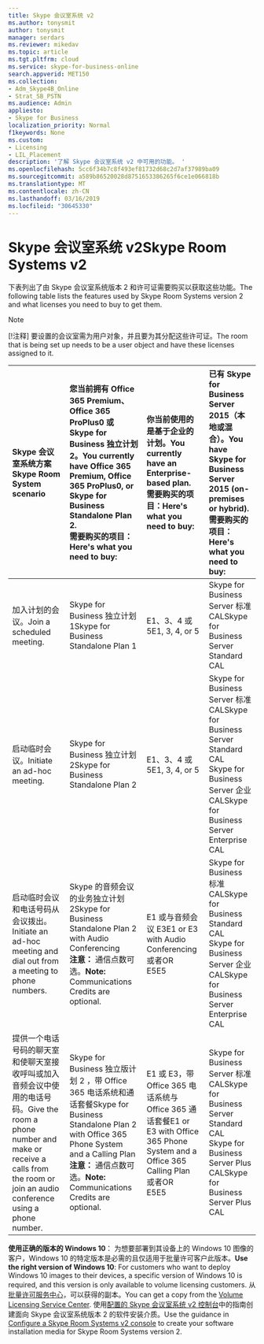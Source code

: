 ```yaml
---
title: Skype 会议室系统 v2
ms.author: tonysmit
author: tonysmit
manager: serdars
ms.reviewer: mikedav
ms.topic: article
ms.tgt.pltfrm: cloud
ms.service: skype-for-business-online
search.appverid: MET150
ms.collection:
- Adm_Skype4B_Online
- Strat_SB_PSTN
ms.audience: Admin
appliesto:
- Skype for Business
localization_priority: Normal
f1keywords: None
ms.custom:
- Licensing
- LIL_Placement
description: '了解 Skype 会议室系统 v2 中可用的功能。 '
ms.openlocfilehash: 5cc6f34b7c8f493ef81732d68c2d7af37989ba09
ms.sourcegitcommit: a589b86520028d8751653386265f6ce1e066818b
ms.translationtype: MT
ms.contentlocale: zh-CN
ms.lasthandoff: 03/16/2019
ms.locfileid: "30645330"
---
```

# <a name="skype-room-systems-v2"></a><span data-ttu-id="1ebc3-103">Skype 会议室系统 v2</span><span class="sxs-lookup"><span data-stu-id="1ebc3-103">Skype Room Systems v2</span></span>
<span data-ttu-id="1ebc3-104"><a name="bkmk_srs"> </a></span><span class="sxs-lookup"><span data-stu-id="1ebc3-104"><a name="bkmk_srs"> </a></span></span>

<span data-ttu-id="1ebc3-105">下表列出了由 Skype 会议室系统版本 2 和许可证需要购买以获取这些功能。</span><span class="sxs-lookup"><span data-stu-id="1ebc3-105">The following table lists the features used by Skype Room Systems version 2 and what licenses you need to buy to get them.</span></span>
  
> [!NOTE]
> <span data-ttu-id="1ebc3-106">[!注释] 要设置的会议室需为用户对象，并且要为其分配这些许可证。</span><span class="sxs-lookup"><span data-stu-id="1ebc3-106">The room that is being set up needs to be a user object and have these licenses assigned to it.</span></span>
  
| <span data-ttu-id="1ebc3-107">Skype 会议室系统方案</span><span class="sxs-lookup"><span data-stu-id="1ebc3-107">Skype Room System scenario</span></span> |<span data-ttu-id="1ebc3-108">您当前拥有 Office 365 Premium、 Office 365 ProPlus0 或 Skype for Business 独立计划 2。</span><span class="sxs-lookup"><span data-stu-id="1ebc3-108">You currently have Office 365 Premium, Office 365 ProPlus0, or Skype for Business Standalone Plan 2.</span></span> <br/> <span data-ttu-id="1ebc3-109">需要购买的项目：</span><span class="sxs-lookup"><span data-stu-id="1ebc3-109">Here's what you need to buy:</span></span> |<span data-ttu-id="1ebc3-110">你当前使用的是基于企业的计划。</span><span class="sxs-lookup"><span data-stu-id="1ebc3-110">You currently have an Enterprise-based plan.</span></span> <br/> <span data-ttu-id="1ebc3-111">需要购买的项目：</span><span class="sxs-lookup"><span data-stu-id="1ebc3-111">Here's what you need to buy:</span></span> |<span data-ttu-id="1ebc3-112">已有 Skype for Business Server 2015（本地或混合）。</span><span class="sxs-lookup"><span data-stu-id="1ebc3-112">You have Skype for Business Server 2015 (on-premises or hybrid).</span></span> <br/> <span data-ttu-id="1ebc3-113">需要购买的项目：</span><span class="sxs-lookup"><span data-stu-id="1ebc3-113">Here's what you need to buy:</span></span> |
|:-----|:-----|:-----|:-----|
|<span data-ttu-id="1ebc3-114">加入计划的会议。</span><span class="sxs-lookup"><span data-stu-id="1ebc3-114">Join a scheduled meeting.</span></span>   |<span data-ttu-id="1ebc3-115">Skype for Business 独立计划 1</span><span class="sxs-lookup"><span data-stu-id="1ebc3-115">Skype for Business Standalone Plan 1</span></span>  |<span data-ttu-id="1ebc3-116">E1、3、4 或 5</span><span class="sxs-lookup"><span data-stu-id="1ebc3-116">E1, 3, 4, or 5</span></span>   |<span data-ttu-id="1ebc3-117">Skype for Business Server 标准 CAL</span><span class="sxs-lookup"><span data-stu-id="1ebc3-117">Skype for Business Server Standard CAL</span></span>  |
|<span data-ttu-id="1ebc3-118">启动临时会议。</span><span class="sxs-lookup"><span data-stu-id="1ebc3-118">Initiate an ad-hoc meeting.</span></span>  |<span data-ttu-id="1ebc3-119">Skype for Business 独立计划 2</span><span class="sxs-lookup"><span data-stu-id="1ebc3-119">Skype for Business Standalone Plan 2</span></span>  |<span data-ttu-id="1ebc3-120">E1、3、4 或 5</span><span class="sxs-lookup"><span data-stu-id="1ebc3-120">E1, 3, 4, or 5</span></span>   |<span data-ttu-id="1ebc3-121">Skype for Business Server 标准 CAL</span><span class="sxs-lookup"><span data-stu-id="1ebc3-121">Skype for Business Server Standard CAL</span></span>  <br/> <span data-ttu-id="1ebc3-122">Skype for Business Server 企业 CAL</span><span class="sxs-lookup"><span data-stu-id="1ebc3-122">Skype for Business Server Enterprise CAL</span></span>   |
|<span data-ttu-id="1ebc3-123">启动临时会议和电话号码从会议拨出。</span><span class="sxs-lookup"><span data-stu-id="1ebc3-123">Initiate an ad-hoc meeting and dial out from a meeting to phone numbers.</span></span>   |<span data-ttu-id="1ebc3-124">Skype 的音频会议的业务独立计划 2</span><span class="sxs-lookup"><span data-stu-id="1ebc3-124">Skype for Business Standalone Plan 2 with Audio Conferencing</span></span>  <br/> <span data-ttu-id="1ebc3-125">**注意：** 通信点数可选。</span><span class="sxs-lookup"><span data-stu-id="1ebc3-125">**Note:** Communications Credits are optional.</span></span>           |<span data-ttu-id="1ebc3-126">E1 或与音频会议 E3</span><span class="sxs-lookup"><span data-stu-id="1ebc3-126">E1 or E3 with Audio Conferencing</span></span>  <br/> <span data-ttu-id="1ebc3-127">或者</span><span class="sxs-lookup"><span data-stu-id="1ebc3-127">OR</span></span>  <br/> <span data-ttu-id="1ebc3-128">E5</span><span class="sxs-lookup"><span data-stu-id="1ebc3-128">E5</span></span>  <br/> |<span data-ttu-id="1ebc3-129">Skype for Business 标准 CAL</span><span class="sxs-lookup"><span data-stu-id="1ebc3-129">Skype for Business Standard CAL</span></span>  <br/> <span data-ttu-id="1ebc3-130">Skype for Business Server 企业 CAL</span><span class="sxs-lookup"><span data-stu-id="1ebc3-130">Skype for Business Server Enterprise CAL</span></span>  |
|<span data-ttu-id="1ebc3-131">提供一个电话号码的聊天室和使聊天室接收呼叫或加入音频会议中使用的电话号码。</span><span class="sxs-lookup"><span data-stu-id="1ebc3-131">Give the room a phone number and make or receive a calls from the room or join an audio conference using a phone number.</span></span> |<span data-ttu-id="1ebc3-132">Skype for Business 独立版计划 2 ，带 Office 365 电话系统和通话套餐</span><span class="sxs-lookup"><span data-stu-id="1ebc3-132">Skype for Business Standalone Plan 2 with Office 365 Phone System and a Calling Plan</span></span>  <br/> <span data-ttu-id="1ebc3-133">**注意：** 通信点数可选。</span><span class="sxs-lookup"><span data-stu-id="1ebc3-133">**Note:** Communications Credits are optional.</span></span>           |<span data-ttu-id="1ebc3-134">E1 或 E3，带 Office 365 电话系统与 Office 365 通话套餐</span><span class="sxs-lookup"><span data-stu-id="1ebc3-134">E1 or E3 with Office 365 Phone System and a Office 365 Calling Plan</span></span>  <br/> <span data-ttu-id="1ebc3-135">或者</span><span class="sxs-lookup"><span data-stu-id="1ebc3-135">OR</span></span>  <br/> <span data-ttu-id="1ebc3-136">E5</span><span class="sxs-lookup"><span data-stu-id="1ebc3-136">E5</span></span>  <br/> |<span data-ttu-id="1ebc3-137">Skype for Business Server 标准 CAL</span><span class="sxs-lookup"><span data-stu-id="1ebc3-137">Skype for Business Server Standard CAL</span></span>  <br/> <span data-ttu-id="1ebc3-138">Skype for Business Server Plus CAL</span><span class="sxs-lookup"><span data-stu-id="1ebc3-138">Skype for Business Server Plus CAL</span></span> |
   
 <span data-ttu-id="1ebc3-139">**使用正确的版本的 Windows 10**： 为想要部署到其设备上的 Windows 10 图像的客户，Windows 10 的特定版本是必需的且仅适用于批量许可客户此版本。</span><span class="sxs-lookup"><span data-stu-id="1ebc3-139">**Use the right version of Windows 10**: For customers who want to deploy Windows 10 images to their devices, a specific version of Windows 10 is required, and this version is only available to volume licensing customers.</span></span>  <span data-ttu-id="1ebc3-140">从[批量许可服务中心](https://www.microsoft.com/Licensing/servicecenter/)，可以获得的副本。</span><span class="sxs-lookup"><span data-stu-id="1ebc3-140">You can get a copy from the [Volume Licensing Service Center](https://www.microsoft.com/Licensing/servicecenter/).</span></span> <span data-ttu-id="1ebc3-141">使用[配置的 Skype 会议室系统 v2 控制台](/Skypeforbusiness/deploy/deploy-clients/console.md)中的指南创建面向 Skype 会议室系统版本 2 的软件安装介质。</span><span class="sxs-lookup"><span data-stu-id="1ebc3-141">Use the guidance in [Configure a Skype Room Systems v2 console](/Skypeforbusiness/deploy/deploy-clients/console.md) to create your software installation media for Skype Room Systems version 2.</span></span>
